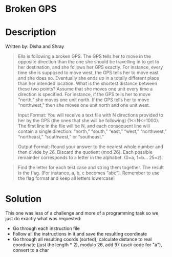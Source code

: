 # Broken GPS

# Description
Written by: Disha and Shray

> Ella is following a broken GPS. The GPS tells her to move in the opposite direction than the one she should be travelling in to get to her destination, and she follows her GPS exactly. For instance, every time she is supposed to move west, the GPS tells her to move east and she does so. Eventually she ends up in a totally different place than her intended location. What is the shortest distance between these two points? Assume that she moves one unit every time a direction is specified. For instance, if the GPS tells her to move "north," she moves one unit north. If the GPS tells her to move "northwest," then she moves one unit north and one unit west.
>
> Input Format:
You will receive a text file with N directions provided to her by the GPS (the ones that she will be following) (1<=N<=1000). The first line in the file will be N, and each consequent line will contain a single direction: “north,” “south,” “east,” “west,” “northwest,” “northeast,” “southwest,” or “southeast.”
>
> Output Format:
Round your answer to the nearest whole number and then divide by 26. Discard the quotient (mod 26). Each possible remainder corresponds to a letter in the alphabet. (0=a, 1=b… 25=z).

> Find the letter for each test case and string them together. The result is the flag. (For instance, a, b, c becomes “abc”). Remember to use the flag format and keep all letters lowercase!

# Solution
This one was less of a challenge and more of a programming task so we just do exactly what was requested:

- Go through each instruction file
- Follow all the instructions in it and save the resulting coordinate
- Go through all resulting coords (sorted), calculate distance to real coordinate (just the length * 2), modulo 26, add 97 (ascii code for "a"), convert to a char

